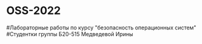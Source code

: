 # OSS-2022

#Лабораторные работы по курсу "безопасность операционных систем"
#Студентки группы Б20-515 Медведевой Ирины
